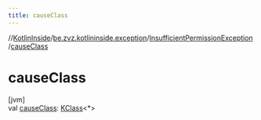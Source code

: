 ```yaml
---
title: causeClass
---
```

//[KotlinInside](../../../index.html)/[be.zvz.kotlininside.exception](../index.html)/[InsufficientPermissionException](index.html)/[causeClass](cause-class.html)



# causeClass



[jvm]\
val [causeClass](cause-class.html): [KClass](https://kotlinlang.org/api/latest/jvm/stdlib/kotlin.reflect/-k-class/index.html)&lt;*&gt;




